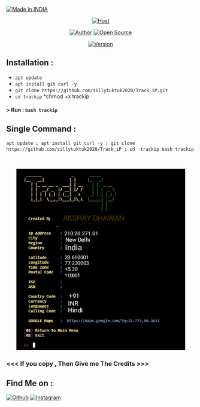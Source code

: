 <p align="left">
<a href="#"><img title="Made in INDIA" src="https://img.shields.io/badge/MADE%20IN%20-INDIA-orange?colorA=%23ff0000&colorB=%23017e40&style=for-the-badge"></a>
</p>
<p align="center">
<a href="#"><img title="Host" src="https://raw.githubusercontent.com/htr-tech/release-download/master/images/banner/trackip.png"></a>
</p>
<p align="center">
<a href="https://github.com/htr-tech"><img title="Author" src="https://img.shields.io/badge/Author%20-Sillytuktuk2020-green.svg?style=for-the-badge&logo=github"></a>
<a href="#"><img title="Open Source" src="https://img.shields.io/badge/Open%20-Source%20%F0%9F%98%8E-yellowgreen?style=for-the-badge"></a>
</p>
<p align="center">
<a href="#"><img title="Version" src="https://img.shields.io/badge/Version%20-0.2-yellow.svg?style=flat-square"></a>
</p>

## Installation :

* `apt update`
* `apt install git curl -y`
* `git clone https://github.com/sillytuktuk2020/Track_iP.git `
* `cd trackip`
 *chmod +x trackip

#### > Run : `bash trackip`

## Single Command :
```
apt update ; apt install git curl -y ; git clone https://github.com/sillytuktuk2020/Track_iP ; cd  trackip bash trackip
```
<br>
<p align="center">
<img src="https://github.com/sillytuktuk2020/Track_iP/blob/master/IMG_20200730_160532.png"/>

### <<< If you copy , Then Give me The Credits >>>

## Find Me on :
[![Github](https://img.shields.io/badge/Github-Sillytuktuk2020-green?style=for-the-badge&logo=github)](https://github.com/sillytuktuk2020)
[![Instagram](https://img.shields.io/badge/IG-decent__deep__raadhe-yellowgreen?style=for-the-badge&logo=instagram)](https://www.instagram.com/decent_deep_raadhe)

